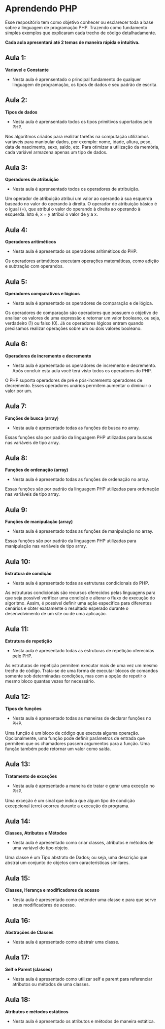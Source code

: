 # Aprendendo PHP

Esse respositório tem como objetivo conhecer ou esclarecer toda a base sobre a linguagem de programação PHP. Trazendo como fundamento simples exemplos que explicaram cada trecho de código detalhadamente.

__Cada aula apresentará até 2 temas de maneira rápida e intuitiva.__

## Aula 1:
__Variavel e Constante__

* Nesta aula é aprensentado o principal fundamento de qualquer linguagem de programação, os tipos de dados e seu padrão de escrita. 

## Aula 2:
__Tipos de dados__

* Nesta aula é aprensentado todos os tipos primitivos suportados pelo PHP. 

Nos algoritmos criados para realizar tarefas na computação utilizamos variáveis para manipular dados, por exemplo: nome, idade, altura, peso, data de nascimento, sexo, saldo, etc. Para otimizar a utilização da memória, cada variável armazena apenas um tipo de dados.

## Aula 3:
__Operadores de atribuição__

* Nesta aula é aprensentado todos os operadores de atribuição. 

Um operador de atribuição atribui um valor ao operando à sua esquerda baseado no valor do operando à direita. O operador de atribuição básico é o igual (=), que atribui o valor do operando à direita ao operando à esquerda. Isto é, x = y atribui o valor de y a x.

## Aula 4:
__Operadores aritiméticos__

* Nesta aula é apresentado os operadores aritiméticos do PHP.

Os operadores aritméticos executam operações matemáticas, como adição e subtração com operandos.

## Aula 5:
__Operadores comparativos e lógicos__

* Nesta aula é apresentado os operadores de comparação e de lógica.

Os operadores de comparação são operadores que possuem o objetivo de analisar os valores de uma expressão e retornar um valor booleano, ou seja, verdadeiro (1) ou falso (0). Já os operadores lógicos entram quando precisamos realizar operações sobre um ou dois valores booleano.

## Aula 6: 
__Operadores de incremento e decremento__

* Nesta aula é apresentado os operadores de incremento e decremento. Após concluir esta aula você terá visto todos os operadores do PHP.

O PHP suporta operadores de pré e pós-incremento operadores de decremento. Esses operadores unários permitem aumentar o diminuir o valor por um.

## Aula 7:
__Funções de busca (array)__

* Nesta aula é apresentado todas as funções de busca no array.

Essas funções são por padrão da linguagem PHP utilizadas para buscas nas variáveis de tipo array.

## Aula 8:
__Funções de ordenação (array)__

* Nesta aula é apresentado todas as funções de ordenação no array.

Essas funções são por padrão da linguagem PHP utilizadas para ordenação nas variáveis de tipo array.

## Aula 9:
__Funções de manipulação (array)__

* Nesta aula é apresentado todas as funções de manipulação no array.

Essas funções são por padrão da linguagem PHP utilizadas para manipulação nas variáveis de tipo array.

## Aula 10:
__Estrutura de condição__

* Nesta aula é apresentado todas as estruturas condicionais do PHP.

As estruturas condicionais são recursos oferecidos pelas linguagens para que seja possível verificar uma condição e alterar o fluxo de execução do algoritmo. Assim, é possível definir uma ação específica para diferentes cenários e obter exatamente o resultado esperado durante o desenvolvimento de um site ou de uma aplicação.

## Aula 11:
__Estrutura de repetição__

* Nesta aula é apresentado todas as estruturas de repetição oferecidas pelo PHP.

As estruturas de repetição permitem executar mais de uma vez um mesmo trecho de código. Trata-se de uma forma de executar blocos de comandos somente sob determinadas condições, mas com a opção de repetir o mesmo bloco quantas vezes for necessário.

## Aula 12:
__Tipos de funções__

* Nesta aula é apresentado todas as maneiras de declarar funções no PHP.

Uma função é um bloco de código que executa alguma operação. Opcionalmente, uma função pode definir parâmetros de entrada que permitem que os chamadores passem argumentos para a função. Uma função também pode retornar um valor como saída.

## Aula 13:
__Tratamento de exceções__

* Nesta aula é apresentado a maneira de tratar e gerar uma exceção no PHP.

Uma exceção é um sinal que indica que algum tipo de condição excepcional (erro) ocorreu durante a execução do programa.

## Aula 14:
__Classes, Atributos e Métodos__

* Nesta aula é apresentado como criar classes, atributos e métodos de uma variável do tipo objeto.

Uma classe é um Tipo abstrato de Dados; ou seja, uma descrição que abstrai um conjunto de objetos com características similares.

## Aula 15:
__Classes, Herança e modificadores de acesso__

* Nesta aula é apresentado como extender uma classe e para que serve seus modificadores de acesso.

## Aula 16:
__Abstrações de Classes__

* Nesta aula é apresentado como abstrair uma classe.

## Aula 17: 

__Self e Parent (classes)__

* Nesta aula é apresentado como utilizar self e parent para referenciar atributos ou métodos de uma classes.

## Aula 18: 

__Atributos e métodos estáticos__

* Nesta aula é apresentado os atributos e métodos de maneira estática.